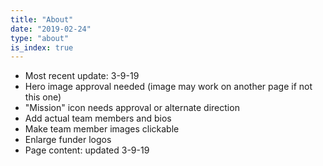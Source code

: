 ```yaml
---
title: "About"
date: "2019-02-24"
type: "about"
is_index: true
---
```

- Most recent update: 3-9-19
- Hero image approval needed (image may work on another page if not this one)
- "Mission" icon needs approval or alternate direction
- Add actual team members and bios
- Make team member images clickable
- Enlarge funder logos
- Page content: updated 3-9-19
